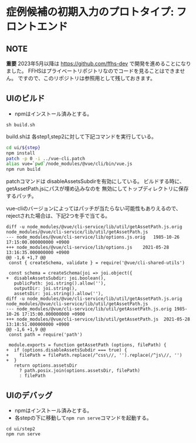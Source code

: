 症例候補の初期入力のプロトタイプ: フロントエンド
================================================

## NOTE

**重要**
2023年5月以降は https://github.com/ffhs-dev で開発を進めることになりました。
FFHSはプライベートリポジトリなのでコードを見ることはできません。
ですので、このリポジトリは参照用として残しておきます。

## UIのビルド

- npmはインストール済みとする。

```
sh build.sh
```

build.shは 各step1,step2に対して下記コマンドを実行している。

```sh
cd ui/${step}
npm install
patch -p 0 -i ../vue-cli.patch
alias vue=`pwd`/node_modules/@vue/cli/bin/vue.js
npm run build
```

patchコマンドは disableAssetsSubdirを有効にしている。
ビルドする時に、getAssetPath.jsにパスが埋め込みなのを
無効にしてトップディレクトリに保存するパッチ。

vue-cliのバージョンによってはパッチが当たらない可能性もありえるので、
rejectされた場合は、下記2つを手で当てる。

```
diff -u node_modules/@vue/cli-service/lib/util/getAssetPath.js.orig node_modules/@vue/cli-service/lib/util/getAssetPath.js 
--- node_modules/@vue/cli-service/lib/options.js.orig	1985-10-26 17:15:00.000000000 +0900
+++ node_modules/@vue/cli-service/lib/options.js	2021-05-28 13:16:35.000000000 +0900
@@ -1,6 +1,7 @@
 const { createSchema, validate } = require('@vue/cli-shared-utils')
 
 const schema = createSchema(joi => joi.object({
+  disableAssetsSubdir: joi.boolean(),
   publicPath: joi.string().allow(''),
   outputDir: joi.string(),
   assetsDir: joi.string().allow(''),
diff -u node_modules/@vue/cli-service/lib/util/getAssetPath.js.orig node_modules/@vue/cli-service/lib/util/getAssetPath.js
--- node_modules/@vue/cli-service/lib/util/getAssetPath.js.orig	1985-10-26 17:15:00.000000000 +0900
+++ node_modules/@vue/cli-service/lib/util/getAssetPath.js	2021-05-28 13:18:51.000000000 +0900
@@ -1,6 +1,9 @@
 const path = require('path')
 
 module.exports = function getAssetPath (options, filePath) {
+  if (options.disableAssetsSubdir === true) {
+    filePath = filePath.replace(/^css\//, '').replace(/^js\//, '')
+  }
   return options.assetsDir
     ? path.posix.join(options.assetsDir, filePath)
     : filePath
```

## UIのデバッグ

- npmはインストール済みとする。
- 各stepの下に移動して`npm run serve`コマンドを起動する。

```
cd ui/step2
npm run serve
```

